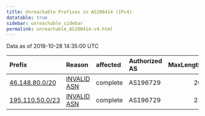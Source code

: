 ```yaml
---
title: Unreachable Prefixes in AS200414 (IPv4)
datatable: true
sidebar: unreachable_sidebar
permalink: unreachable_AS200414-v4.html
---
```


Data as of 2018-10-28 14:35:00 UTC


<div class="datatable-begin"></div>

| Prefix                                                   | Reason                                                                                                  | affected   | Authorized AS   |   MaxLength | Anchor                                         |   unreachable /24s |
|:---------------------------------------------------------|:--------------------------------------------------------------------------------------------------------|:-----------|:----------------|------------:|:-----------------------------------------------|-------------------:|
| [46.148.80.0/20](https://stat.ripe.net/46.148.80.0/20)   | [INVALID ASN](https://rpki-validator.ripe.net/announcement-preview?asn=AS200414&prefix=46.148.80.0/20)  | complete   | AS196729        |          20 | [RIPE](unreachable_RIPE_NCC_RPKI_Root-v4.html) |                 16 |
| [195.110.50.0/23](https://stat.ripe.net/195.110.50.0/23) | [INVALID ASN](https://rpki-validator.ripe.net/announcement-preview?asn=AS200414&prefix=195.110.50.0/23) | complete   | AS196729        |          23 | [RIPE](unreachable_RIPE_NCC_RPKI_Root-v4.html) |                  2 |

<div class="datatable-end"></div>